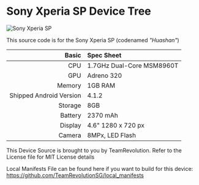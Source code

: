 Sony Xperia SP Device Tree
==============

![Sony Xperia SP](http://www.tudoemtecnologia.com/wp-content/uploads/2013/10/DSC01229-1.jpg)

This source code is for the Sony Xperia SP (codenamed _"Huashan"_)

Basic   | Spec Sheet
-------:|:-------------------------
CPU     | 1.7GHz Dual-Core MSM8960T
GPU     | Adreno 320
Memory  | 1GB RAM
Shipped Android Version | 4.1.2
Storage | 8GB
Battery | 2370 mAh
Display | 4.6" 1280 x 720 px
Camera  | 8MPx, LED Flash

This Device Source is brought to you by TeamRevolution. Refer to the License  file for MIT License details

Local Manifests File can be found here if you want to build for this device: https://github.com/TeamRevolutionSG/local_manifests
